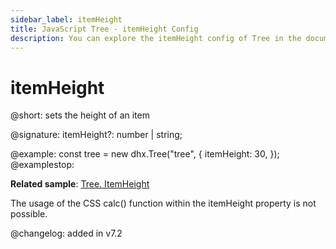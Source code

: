 ```yaml
---
sidebar_label: itemHeight 
title: JavaScript Tree - itemHeight Config 
description: You can explore the itemHeight config of Tree in the documentation of the DHTMLX JavaScript UI library. Browse developer guides and API reference, try out code examples and live demos, and download a free 30-day evaluation version of DHTMLX Suite 7.
---
```


# itemHeight

@short: sets the height of an item

@signature: itemHeight?: number | string;

@example:
const tree = new dhx.Tree("tree", {
    itemHeight: 30,
});
@examplestop:

**Related sample**: [Tree. ItemHeight ](https://snippet.dhtmlx.com/w1qk9u7m)

The usage of the CSS calc() function within the itemHeight property is not possible.

@changelog: added in v7.2
